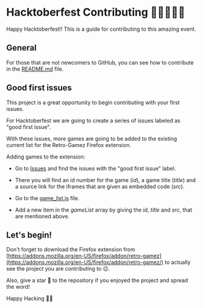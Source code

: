 # Hacktoberfest Contributing 👩‍💻🎃👨‍💻

Happy Hacktoberfest!! This is a guide for contributing to this amazing event.

## General
For those that are not newcomers to GitHub, you can see how to contribute in the [README.md](https://github.com/KAUTH/Retro-Gamez#contributing) file.


## Good first issues

This project is a great opportunity to begin contributing with your first issues. 

For Hacktoberfest we are going to create a series of issues labeled as "good first issue". 

With these issues, more games are going to be added to the existing current list for the Retro-Gamez Firefox extension.

Adding games to the extension:
* Go to [Issues](https://github.com/KAUTH/Retro-Gamez/issues) and find the issues with the "good first issue" label.

* There you will find an id number for the game (*id*), a game title (*title*) and a source link for the iframes that are given as embedded code (*src*).

* Go to the [game_list.js](https://github.com/KAUTH/Retro-Gamez/blob/master/retro-gamez/popup/game_list.js) file. 
 
* Add a new item in the _gameList_ array by giving the *id*, *title* and *src*, that are mentioned above.


## Let's begin!
Don't forget to download the Firefox extension from [https://addons.mozilla.org/en-US/firefox/addon/retro-gamez](https://addons.mozilla.org/en-US/firefox/addon/retro-gamez/) to actually see the project you are contributing to 😉.

Also, give a star 🌟 to the repository if you enjoyed the project and spread the word!

Happy Hacking 🐱‍💻
